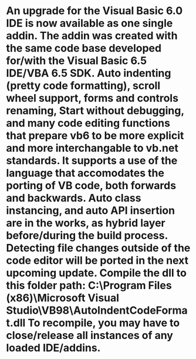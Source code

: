 # An upgrade for the Visual Basic 6.0 IDE is now available as one single addin.  The addin was created with the same code base developed for/with the Visual Basic 6.5 IDE/VBA 6.5 SDK.  Auto indenting (pretty code formatting), scroll wheel support, forms and controls renaming, Start without debugging, and many code editing functions that prepare vb6 to be more explicit and more interchangable to vb.net standards. It supports a use of the language that accomodates the porting of VB code, both forwards and backwards.  Auto class instancing, and auto API insertion are in the works, as hybrid layer before/during the build process.  Detecting file changes outside of the code editor will be ported in the next upcoming update.  Compile the dll to this folder path: C:\Program Files (x86)\Microsoft Visual Studio\VB98\AutoIndentCodeFormat.dll To recompile, you may have to close/release all instances of any loaded IDE/addins.
